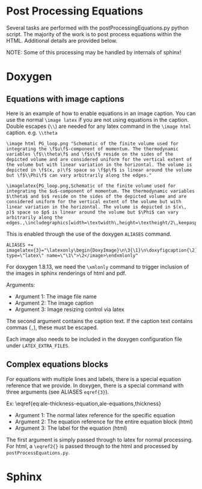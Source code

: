 # Post Processing Equations

Several tasks are performed with the postProcessingEquations.py python script.  The majority of
the work is to post process equations within the HTML.  Additional details are provided below. 

NOTE: Some of this processing may be handled by internals of sphinx!

# Doxygen

## Equations with image captions

Here is an example of how to enable equations in an image caption.  You can use the normal `\image latex`
if you are not using equations in the caption.  Double escapes (`\\`) are needed for any latex command in the 
`\image html` caption.  e.g. `\\theta`

```
\image html PG_loop.png "Schematic of the finite volume used for integrating the \f$u\f$-component of momentum. The thermodynamic variables \f$\\theta\f$ and \f$s\f$ reside on the sides of the depicted volume and are considered uniform for the vertical extent of the volume but with linear variation in the horizontal. The volume is depicted in \f$(x, p)\f$ space so \f$p\f$ is linear around the volume but \f$\\Phi\f$ can vary arbitrarily along the edges."

\imagelatex{PG_loop.png,Schematic of the finite volume used for integrating the $u$-component of momentum. The thermodynamic variables $\theta$ and $s$ reside on the sides of the depicted volume and are considered uniform for the vertical extent of the volume but with linear variation in the horizontal. The volume is depicted in $(x\, p)$ space so $p$ is linear around the volume but $\Phi$ can vary arbitrarily along the edges.,\includegraphics[width=\textwidth\,height=\textheight/2\,keepaspectratio=true]}
```

This is enabled through the use of the doxygen `ALIASES` command.  

```
ALIASES += imagelatex{3}="\latexonly\begin{DoxyImage}\n\3{\1}\n\doxyfigcaption{\2}\n\end{DoxyImage}\endlatexonly\xmlonly<image type=\"latex\" name=\"\1\">\2</image>\endxmlonly"
```

For doxygen 1.8.13, we need the `\xmlonly` command to trigger inclusion of the images in sphinx renderings of html and pdf.

Arguments:
* Argument 1: The image file name
* Argument 2: The image caption
* Argument 3: Image resizing control via latex

The second argument contains the caption text.  If the caption text contains commas (`,`), these must be escaped.

Each image also needs to be included in the doxygen configuration file under `LATEX_EXTRA_FILES`.

## Complex equations blocks

For equations with multiple lines and labels, there is a special equation reference that we provide.  In doxygen,
there is a special command with three arguments (see ALIASES `eqref{3}`).

Ex: \eqref{eq:ale-thickness-equation,ale-equations,thickness}
* Argument 1: The normal latex reference for the specific equation
* Argument 2: The equation reference for the entire equation block (html)
* Argument 3: The label for the equation (html)

The first argument is simply passed through to latex for normal processing.  For html, a `\eqref2{}` is
passed through to the html and processed by `postProcessEquations.py`.

# Sphinx
